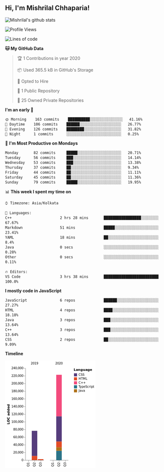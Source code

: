 <h2>Hi, I'm Mishrilal Chhaparia!</h2>

![Mishrilal's github stats](https://github-readme-stats.vercel.app/api?username=atul&theme=blue-green&show_icons=true&count_private=true)

<!--START_SECTION:waka-->
![Profile Views](http://img.shields.io/badge/Profile%20Views-171-blue)

![Lines of code](https://img.shields.io/badge/From%20Hello%20World%20I've%20written-322426%20Lines%20of%20code-blue)

**🐱 My GitHub Data** 

> 🏆 1 Contributions in year 2020
 > 
> 📦 Used 365.5 kB in GitHub's Storage 
 > 
> 💼 Opted to Hire
 > 
> 📜 1 Public Repository 
 > 
> 🔑 25 Owned Private Repositories 

**I'm an early 🐤** 

```text
🌞 Morning    163 commits    ██████████░░░░░░░░░░░░░░░   41.16% 
🌆 Daytime    106 commits    ██████░░░░░░░░░░░░░░░░░░░   26.77% 
🌃 Evening    126 commits    ████████░░░░░░░░░░░░░░░░░   31.82% 
🌙 Night      1 commits      ░░░░░░░░░░░░░░░░░░░░░░░░░   0.25%

```
📅 **I'm Most Productive on Mondays** 

```text
Monday       82 commits     █████░░░░░░░░░░░░░░░░░░░░   20.71% 
Tuesday      56 commits     ███░░░░░░░░░░░░░░░░░░░░░░   14.14% 
Wednesday    53 commits     ███░░░░░░░░░░░░░░░░░░░░░░   13.38% 
Thursday     37 commits     ██░░░░░░░░░░░░░░░░░░░░░░░   9.34% 
Friday       44 commits     ██░░░░░░░░░░░░░░░░░░░░░░░   11.11% 
Saturday     45 commits     ██░░░░░░░░░░░░░░░░░░░░░░░   11.36% 
Sunday       79 commits     █████░░░░░░░░░░░░░░░░░░░░   19.95%

```


📊 **This week I spent my time on** 

```text
⌚︎ Timezone: Asia/Kolkata

💬 Languages: 
C++                      2 hrs 28 mins       █████████████████░░░░░░░░   67.67% 
Markdown                 51 mins             █████░░░░░░░░░░░░░░░░░░░░   23.41% 
YAML                     18 mins             ██░░░░░░░░░░░░░░░░░░░░░░░   8.4% 
Java                     0 secs              ░░░░░░░░░░░░░░░░░░░░░░░░░   0.28% 
Other                    0 secs              ░░░░░░░░░░░░░░░░░░░░░░░░░   0.11%

🔥 Editors: 
VS Code                  3 hrs 38 mins       █████████████████████████   100.0%

```

**I mostly code in JavaScript** 

```text
JavaScript               6 repos             ██████░░░░░░░░░░░░░░░░░░░   27.27% 
HTML                     4 repos             ████░░░░░░░░░░░░░░░░░░░░░   18.18% 
Java                     3 repos             ███░░░░░░░░░░░░░░░░░░░░░░   13.64% 
C++                      3 repos             ███░░░░░░░░░░░░░░░░░░░░░░   13.64% 
CSS                      2 repos             ██░░░░░░░░░░░░░░░░░░░░░░░   9.09%

```


**Timeline**

![Chart not found](https://github.com/mishrilal/mishrilal/blob/master/charts/bar_graph.png) 


<!--END_SECTION:waka-->
